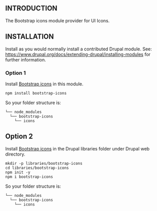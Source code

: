 ## INTRODUCTION

The Bootstrap icons module provider for UI Icons.

## INSTALLATION

Install as you would normally install a contributed Drupal module.
See: https://www.drupal.org/docs/extending-drupal/installing-modules for further
information.

### Option 1

Install [Bootstrap icons](https://icons.getbootstrap.com) in this module.

```shell
npm install bootstrap-icons
```

So your folder structure is:

```
└── node_modules
  └── bootstrap-icons
    └── icons
```

## Option 2

Install [Bootstrap icons](https://icons.getbootstrap.com) in the Drupal
libraries folder under Drupal web directory.

```shell
mkdir -p libraries/bootstrap-icons
cd libraries/bootstrap-icons
npm init -y
npm i bootstrap-icons
```

So your folder structure is:

```
└── node_modules
  └── bootstrap-icons
    └── icons
```
